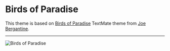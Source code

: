 # Birds of Paradise #

This theme is based on [Birds of Paradise](https://github.com/jbergantine/birds-of-paradise-for-textmate) TextMate theme from [Joe Bergantine](http://joebergantine.com/).

---

![Birds of Paradise](http://joebergantine.com/images/syntax-birds-of-paradise-for-textmate-php.png "Birds of Paradise")